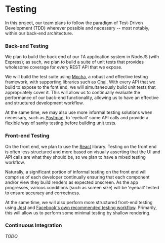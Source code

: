 # Testing

In this project, our team plans to follow the paradigm of Test-Driven 
Development (TDD) wherever possible and necessary -- most notably, within 
our back-end architecture. 

### Back-end Testing
We plan to build the back end of our TA application system in NodeJS (with 
Express); as such, we plan to build a suite of unit tests that provides 
wholesome coverage for every REST API that we expose. 

We will build the test suite using [Mocha](https://mochajs.org/), a robust
and effective testing framework, with supporting libraries such as 
[Chai](http://chaijs.com/). With every API that we build to expose to the font
end, we will simultaneously build unit tests that appropriately cover it. This
will allow us to continually evaluate the performance of our back-end
functionality, allowing us to have an effective and structured development 
workflow.

At the same time, we may also use more informal testing solutions when 
necessary, such as [Postman](https://www.getpostman.com/), to 'eyeball' some 
API calls and provide a flexible way of sanity testing before building unit
tests.

### Front-end Testing
On the front end, we plan to use the [React](https://facebook.github.io/react/)
library. Testing on the front end is often less structured and more based on 
visually asserting that the UI and API calls are what they should be, so we 
plan to have a mixed testing workflow.

Naturally, a significant portion of informal testing on the front end will 
comprise of each developer continually ensuring that each component and/or view
they build renders as expected onscreen. As the app progresses, various 
conditions (such as screen size) will be 'eyeball' tested to ensure accuracy
and correctness.

At the same time, we will also perform more structured front-end testing using
[Jest](https://facebook.github.io/jest/) and [Facebook's own recommended 
testing workflow](https://facebook.github.io/react/docs/test-utils.html).
Primarily, this will allow us to perform some minimal testing by shallow 
rendering. 

### Continuous Integration
*TODO*